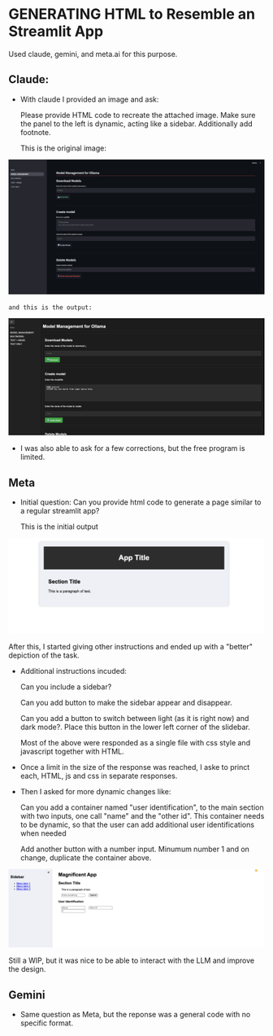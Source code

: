 # GENERATING HTML to Resemble an Streamlit App

Used claude, gemini, and meta.ai for this purpose.

## Claude: 

- With claude I provided an image and ask: 

    Please provide HTML code to recreate the attached image. Make sure the panel to the left is dynamic, acting like a sidebar. Additionally add footnote.

    This is the original image: 

![alt text](claude/original.png "Title")

    and this is the output: 

![alt text](claude/final.png "Title")

- I was also able to ask for a few corrections, but the free program is limited. 

## Meta

- Initial question: Can you provide html code to generate a page similar to a regular streamlit app? 

    This is the initial output 

![alt text](META_AI/initial.png "Title")

After this, I started giving other instructions and ended up with a "better" depiction of the task. 

- Additional instructions incuded: 

    Can you include a sidebar?

    Can you add button to make the sidebar appear and disappear.

    Can you add a button to switch between light (as it is right now) and dark mode?. Place this button in the lower left corner of the slidebar.

    Most of the above were responded as a single file with css style and javascript together with HTML. 

- Once a limit in the size of the response was reached, I aske to princt each, HTML, js and css in separate responses. 

- Then I asked for more dynamic changes like: 

    Can you add a container named "user identification", to the main section with two inputs, one call "name" and the 
    "other id". This container needs to be dynamic, so that the user can add additional user identifications when needed

    Add another button with a number input. Minumum number 1 and on change, duplicate the container above.

![alt text](META_AI/final.png "Title")

Still a WIP, but it was nice to be able to interact with the LLM and improve the design. 

## Gemini

- Same question as Meta, but the reponse was a general code with no specific format. 


